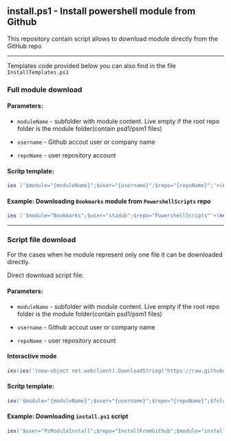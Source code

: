 ## install.ps1 - Install powershell module from Github 

This repository contain script allows to download module directly from the GitHub repo

---------------------

Templates code provided below you can also find in the file `InstallTemplates.ps1`

### Full module download

#### Parameters:

* `moduleName` - subfolder with module content. Live empty if the root repo folder is the module folder(contain psd1/psm1 files)

* `username` - Github accout user or company name

* `repoName` - user repository account

#### Scritp template:

```powershell
iex ('$module="{moduleName}";$user="{username}";$repo="{repoName}";'+(new-object net.webclient).DownloadString('https://raw.githubusercontent.com/PsModuleInstall/InstallFromGithub/master/install.ps1'))
```

#### Example: Downloading `Bookmarks` module from `PowershellScripts` repo
```powershell
iex ('$module="Bookmarks";$user="stadub";$repo="PowershellScripts"'+(new-object net.webclient).DownloadString('https://raw.githubusercontent.com/PsModuleInstall/InstallFromGithub/master/install.ps1'))
```

---------------------

### Script file download

For the cases when he module represent only one file it can be downloaded directly.

Direct download script file: 

#### Parameters:

* `moduleName` - subfolder with module content. Live empty if the root repo folder is the module folder(contain psd1/psm1 files)

* `username` - Github accout user or company name

* `repoName` - user repository account

#### Interactive mode

```powershell
iex(iex('(new-object net.webclient).DownloadString("https://raw.githubusercontent.com/PsModuleInstall/InstallFromGithub/master/install.ps1")'))
```

#### Scritp template:

```powershell
iex('$module="{moduleName}";$user="{username}";$repo="{repoName}";$folder="$pwd";(new-object net.webclient).DownloadFile("https://raw.githubusercontent.com/PsModuleInstall/InstallFromGithub/master/install.ps1","$folder\$module")')
```

#### Example: Downloading `install.ps1` script

```powershell
iex('$user="PsModuleInstall";$repo="InstallFromGithub";$module="install.ps1";$folder="$pwd";(new-object net.webclient).DownloadFile("https://raw.githubusercontent.com/PsModuleInstall/InstallFromGithub/master/install.ps1","$folder\$module")')
```
